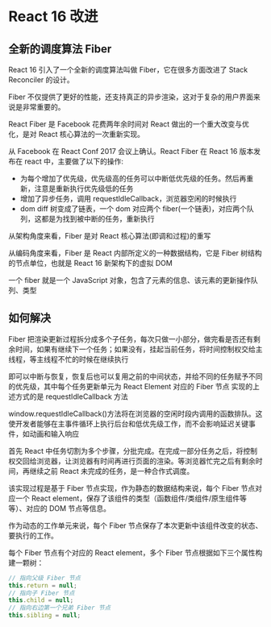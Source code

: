 # React 16 改进

## 全新的调度算法 Fiber

React 16 引入了一个全新的调度算法叫做 Fiber，它在很多方面改进了 Stack Reconciler 的设计。

Fiber 不仅提供了更好的性能，还支持真正的异步渲染，这对于复杂的用户界面来说是非常重要的。

React Fiber 是 Facebook 花费两年余时间对 React 做出的一个重大改变与优化，是对 React 核心算法的一次重新实现。

从 Facebook 在 React Conf 2017 会议上确认。React Fiber 在 React 16 版本发布在 react 中，主要做了以下的操作:

- 为每个增加了优先级，优先级高的任务可以中断低优先级的任务。然后再重新，注意是重新执行优先级低的任务
- 增加了异步任务，调用 requestldleCallback，浏览器空闲的时候执行
- dom diff 树变成了链表，一个 dom 对应两个 fiber(一个链表)，对应两个队列，这都是为找到被中断的任务，重新执行

从架构角度来看，Fiber 是对 React 核心算法(即调和过程)的重写

从编码角度来看，Fiber 是 React 内部所定义的一种数据结构，它是 Fiber 树结构的节点单位，也就是 React 16 新架构下的虚拟 DOM

一个 fiber 就是一个 JavaScript 对象，包含了元素的信息、该元素的更新操作队列、类型

## 如何解决

Fiber 把渲染更新过程拆分成多个子任务，每次只做一小部分，做完看是否还有剩余时间，如果有继续下一个任务；如果没有，挂起当前任务，将时间控制权交给主线程，等主线程不忙的时候在继续执行

即可以中断与恢复，恢复后也可以复用之前的中间状态，并给不同的任务赋予不同的优先级，其中每个任务更新单元为 React Element 对应的 Fiber 节点
实现的上述方式的是 requestIdleCallback 方法

window.requestIdleCallback()方法将在浏览器的空闲时段内调用的函数排队。这使开发者能够在主事件循环上执行后台和低优先级工作，而不会影响延迟关键事件，如动画和输入响应

首先 React 中任务切割为多个步骤，分批完成。在完成一部分任务之后，将控制权交回给浏览器，让浏览器有时间再进行页面的渲染。等浏览器忙完之后有剩余时间，再继续之前 React 未完成的任务，是一种合作式调度。

该实现过程是基于 Fiber 节点实现，作为静态的数据结构来说，每个 Fiber 节点对应一个 React element，保存了该组件的类型（函数组件/类组件/原生组件等等）、对应的 DOM 节点等信息。

作为动态的工作单元来说，每个 Fiber 节点保存了本次更新中该组件改变的状态、要执行的工作。

每个 Fiber 节点有个对应的 React element，多个 Fiber 节点根据如下三个属性构建一颗树：

```js
// 指向父级 Fiber 节点
this.return = null;
// 指向子 Fiber 节点
this.child = null;
// 指向右边第一个兄弟 Fiber 节点
this.sibling = null;
```
